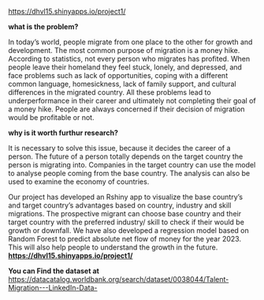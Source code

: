 https://dhvl15.shinyapps.io/project1/


**what is the problem?**

In today’s world, people migrate from one place to the other for growth and development. The most common purpose of migration is a money hike. According to statistics, not every person who migrates has profited. When people leave their homeland they feel stuck, lonely, and depressed, and face problems such as lack of opportunities, coping with a different common language, homesickness, lack of family support, and cultural differences in the migrated country. All these problems lead to underperformance in their career and ultimately not completing their goal of a money hike. People are always concerned if their decision of migration would be profitable or not.

**why is it worth furthur research?**

It is necessary to solve this issue, because it decides the career of a person. The future of a person totally depends on the target country the person is migrating into. Companies in the target country can use the model to analyse people coming from the base country. The analysis can also be used to examine the economy of countries.

Our project has developed an Rshiny app to visualize the base country’s and target country’s advantages based on country, industry and skill migrations. The prospective migrant can choose base country and their target country with the preferred industry/ skill to check if their would be growth or downfall. We have also developed a regression model based on Random Forest to predict absolute net flow of money for the year 2023. This will also help people to understand the growth in the future.
**https://dhvl15.shinyapps.io/project1/**

**You can Find the dataset at**
https://datacatalog.worldbank.org/search/dataset/0038044/Talent-Migration---LinkedIn-Data-
